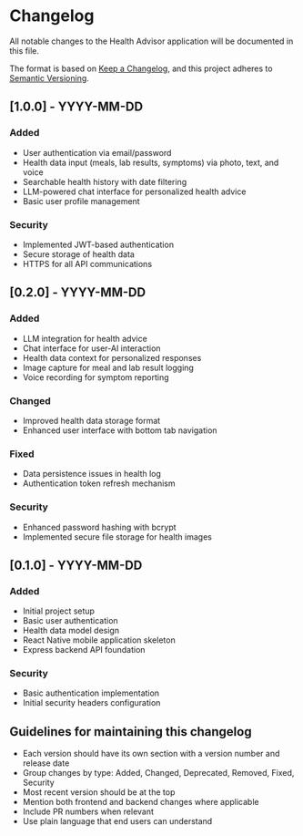 # Changelog

All notable changes to the Health Advisor application will be documented in this file.

The format is based on [Keep a Changelog](https://keepachangelog.com/en/1.0.0/),
and this project adheres to [Semantic Versioning](https://semver.org/spec/v2.0.0.html).

## [1.0.0] - YYYY-MM-DD

### Added
- User authentication via email/password
- Health data input (meals, lab results, symptoms) via photo, text, and voice
- Searchable health history with date filtering
- LLM-powered chat interface for personalized health advice
- Basic user profile management

### Security
- Implemented JWT-based authentication
- Secure storage of health data
- HTTPS for all API communications

## [0.2.0] - YYYY-MM-DD

### Added
- LLM integration for health advice
- Chat interface for user-AI interaction
- Health data context for personalized responses
- Image capture for meal and lab result logging
- Voice recording for symptom reporting

### Changed
- Improved health data storage format
- Enhanced user interface with bottom tab navigation

### Fixed
- Data persistence issues in health log
- Authentication token refresh mechanism

### Security
- Enhanced password hashing with bcrypt
- Implemented secure file storage for health images

## [0.1.0] - YYYY-MM-DD

### Added
- Initial project setup
- Basic user authentication
- Health data model design
- React Native mobile application skeleton
- Express backend API foundation

### Security
- Basic authentication implementation
- Initial security headers configuration

## Guidelines for maintaining this changelog

- Each version should have its own section with a version number and release date
- Group changes by type: Added, Changed, Deprecated, Removed, Fixed, Security
- Most recent version should be at the top
- Mention both frontend and backend changes where applicable
- Include PR numbers when relevant
- Use plain language that end users can understand